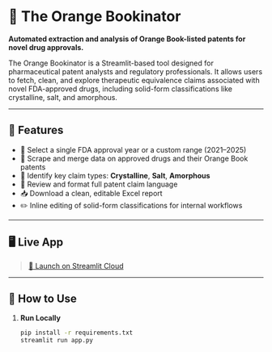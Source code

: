 # 🔬 The Orange Bookinator

**Automated extraction and analysis of Orange Book-listed patents for novel drug approvals.**

The Orange Bookinator is a Streamlit-based tool designed for pharmaceutical patent analysts and regulatory professionals. It allows users to fetch, clean, and explore therapeutic equivalence claims associated with novel FDA-approved drugs, including solid-form classifications like crystalline, salt, and amorphous.

---

## 🚀 Features

- 📅 Select a single FDA approval year or a custom range (2021–2025)
- 🔎 Scrape and merge data on approved drugs and their Orange Book patents
- 🧠 Identify key claim types: **Crystalline**, **Salt**, **Amorphous**
- 🧾 Review and format full patent claim language
- 📥 Download a clean, editable Excel report
- ✏️ Inline editing of solid-form classifications for internal workflows

---

## 🖥️ Live App

> [🔗 Launch on Streamlit Cloud](https://orangebook.streamlit.app)

---

## 🧰 How to Use

1. **Run Locally**
   ```bash
   pip install -r requirements.txt
   streamlit run app.py
